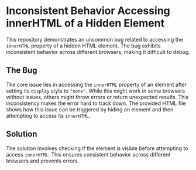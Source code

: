 # Inconsistent Behavior Accessing innerHTML of a Hidden Element

This repository demonstrates an uncommon bug related to accessing the `innerHTML` property of a hidden HTML element. The bug exhibits inconsistent behavior across different browsers, making it difficult to debug.

## The Bug

The core issue lies in accessing the `innerHTML` property of an element after setting its `display` style to `"none"`. While this might work in some browsers without issues, others might throw errors or return unexpected results. This inconsistency makes the error hard to track down. The provided HTML file shows how this issue can be triggered by hiding an element and then attempting to access its `innerHTML`.

## Solution

The solution involves checking if the element is visible before attempting to access `innerHTML`.  This ensures consistent behavior across different browsers and prevents errors.